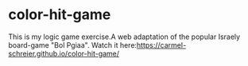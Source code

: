 # color-hit-game
This is my logic game exercise.A web adaptation of the popular Israely board-game "Bol Pgiaa". 
Watch it here:https://carmel-schreier.github.io/color-hit-game/
